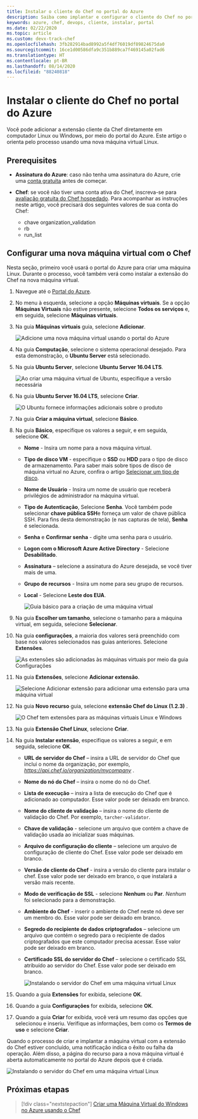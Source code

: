 ```yaml
---
title: Instalar o cliente do Chef no portal do Azure
description: Saiba como implantar e configurar o cliente do Chef no portal do Azure
keywords: azure, chef, devops, cliente, instalar, portal
ms.date: 02/22/2020
ms.topic: article
ms.custom: devx-track-chef
ms.openlocfilehash: 3fb282914bad8992a5f4df76019df89824675da0
ms.sourcegitcommit: 16ce1d00586dfa9c351b889ca7f469145a02fad6
ms.translationtype: HT
ms.contentlocale: pt-BR
ms.lasthandoff: 08/14/2020
ms.locfileid: "88240818"
---
```

# <a name="install-the-chef-client-from-the-azure-portal"></a>Instalar o cliente do Chef no portal do Azure
Você pode adicionar a extensão cliente da Chef diretamente em computador Linux ou Windows, por meio do portal do Azure. Este artigo o orienta pelo processo usando uma nova máquina virtual Linux.

## <a name="prerequisites"></a>Prerequisites

- **Assinatura do Azure**: caso não tenha uma assinatura do Azure, crie uma [conta gratuita](https://azure.microsoft.com/free/?ref=microsoft.com&utm_source=microsoft.com&utm_medium=docs&utm_campaign=visualstudio) antes de começar.

- **Chef**: se você não tiver uma conta ativa do Chef, inscreva-se para [avaliação gratuita do Chef hospedado](https://manage.chef.io/signup). Para acompanhar as instruções neste artigo, você precisará dos seguintes valores de sua conta do Chef:
  - chave organization_validation
  - rb
  - run_list

## <a name="configure-a-new-virtual-machine-with-chef"></a>Configurar uma nova máquina virtual com o Chef

Nesta seção, primeiro você usará o portal do Azure para criar uma máquina Linux. Durante o processo, você também verá como instalar a extensão do Chef na nova máquina virtual.

1. Navegue até o [Portal do Azure](https://portal.azure.com).

1. No menu à esquerda, selecione a opção **Máquinas virtuais**. Se a opção **Máquinas Virtuais** não estive presente, selecione **Todos os serviços** e, em seguida, selecione **Máquinas virtuais**.

1. Na guia **Máquinas virtuais** guia, selecione **Adicionar**.

    ![Adicione uma nova máquina virtual usando o portal do Azure](./media/client-install-from-azure-portal/add-vm.png)

1. Na guia **Computação**, selecione o sistema operacional desejado. Para esta demonstração, o **Ubuntu Server** está selecionado.

1. Na guia **Ubuntu Server**, selecione **Ubuntu Server 16.04 LTS**.

    ![Ao criar uma máquina virtual de Ubuntu, especifique a versão necessária](./media/client-install-from-azure-portal/ubuntu-server-version.png)

1. Na guia **Ubuntu Server 16.04 LTS**, selecione **Criar**.

    ![O Ubuntu fornece informações adicionais sobre o produto](./media/client-install-from-azure-portal/create-vm.png)

1. Na guia **Criar a máquina virtual**, selecione **Básico**.

1. Na guia **Básico**, especifique os valores a seguir, e em seguida, selecione **OK**.

   - **Nome** - Insira um nome para a nova máquina virtual.
   - **Tipo de disco VM** - especifique o **SSD** ou **HDD** para o tipo de disco de armazenamento. Para saber mais sobre tipos de disco de máquina virtual no Azure, confira o artigo [Selecionar um tipo de disco](https://docs.microsoft.com/azure/virtual-machines/windows/disks-types).
   - **Nome de Usuário** - Insira um nome de usuário que receberá privilégios de administrador na máquina virtual.
   - **Tipo de Autenticação**, Selecione **Senha**. Você também pode selecionar **chave pública SSH**e forneça um valor de chave pública SSH. Para fins desta demonstração (e nas capturas de tela), **Senha** é selecionada.
   - **Senha** e **Confirmar senha** - digite uma senha para o usuário.
   - **Logon com o Microsoft Azure Active Directory**  - Selecione **Desabilitado**.
   - **Assinatura** – selecione a assinatura do Azure desejada, se você tiver mais de uma.
   - **Grupo de recursos** - Insira um nome para seu grupo de recursos.
   - **Local** - Selecione **Leste dos EUA**.

     ![Guia básico para a criação de uma máquina virtual](./media/client-install-from-azure-portal/add-vm-basics.png)

1. Na guia **Escolher um tamanho**, selecione o tamanho para a máquina virtual, em seguida, selecione **Selecionar**.

1. Na guia **configurações**, a maioria dos valores será preenchido com base nos valores selecionados nas guias anteriores. Selecione **Extensões**.

     ![As extensões são adicionadas às máquinas virtuais por meio da guia Configurações](./media/client-install-from-azure-portal/add-vm-select-extensions.png)

1. Na guia **Extensões**, selecione **Adicionar extensão**.

     ![Selecione Adicionar extensão para adicionar uma extensão para uma máquina virtual](./media/client-install-from-azure-portal/add-vm-add-extension.png)

1. Na guia **Novo recurso** guia, selecione **extensão Chef do Linux (1.2.3)** .

     ![O Chef tem extensões para as máquinas virtuais Linux e Windows](./media/client-install-from-azure-portal/select-linux-chef-extension.png)

1. Na guia **Extensão Chef Linux**, selecione **Criar**.

1. Na guia **Instalar extensão**, especifique os valores a seguir, e em seguida, selecione **OK**.

    - **URL de servidor do Chef** – insira a URL de servidor do Chef que inclui o nome da organização, por exemplo, *https://api.chef.io/organization/mycompany* .
    - **Nome do nó do Chef** – insira o nome do nó do Chef.
    - **Lista de execução** – insira a lista de execução do Chef que é adicionado ao computador. Esse valor pode ser deixado em branco.
    - **Nome do cliente de validação** – insira o nome do cliente de validação do Chef. Por exemplo, `tarcher-validator`.
    - **Chave de validação** - selecione um arquivo que contém a chave de validação usada ao inicializar suas máquinas.
    - **Arquivo de configuração do cliente** – selecione um arquivo de configuração de cliente do Chef. Esse valor pode ser deixado em branco.
    - **Versão de cliente do Chef** - insira a versão do cliente para instalar o chef. Esse valor pode ser deixado em branco, o que instalará a versão mais recente.
    - **Modo de verificação de SSL** - selecione **Nenhum** ou **Par**. *Nenhum* foi selecionado para a demonstração.
    - **Ambiente do Chef** - inserir o ambiente do Chef neste nó deve ser um membro do. Esse valor pode ser deixado em branco.
    - **Segredo do recipiente de dados criptografados** – selecione um arquivo que contém o segredo para o recipiente de dados criptografados que este computador precisa acessar. Esse valor pode ser deixado em branco.
    - **Certificado SSL do servidor do Chef** – selecione o certificado SSL atribuído ao servidor do Chef. Esse valor pode ser deixado em branco.

      ![Instalando o servidor do Chef em uma máquina virtual Linux](./media/client-install-from-azure-portal/install-extension.png)

1. Quando a guia **Extensões** for exibida, selecione **OK**.

1. Quando a guia **Configurações** for exibida, selecione **OK**.

1. Quando a guia **Criar** for exibida, você verá um resumo das opções que selecionou e inseriu. Verifique as informações, bem como os **Termos de uso** e selecione **Criar**.

Quando o processo de criar e implantar a máquina virtual com a extensão do Chef estiver concluído, uma notificação indica o êxito ou falha da operação. Além disso, a página do recurso para a nova máquina virtual é aberta automaticamente no portal do Azure depois que é criada.

![Instalando o servidor do Chef em uma máquina virtual Linux](./media/client-install-from-azure-portal/resource-created.png)

## <a name="next-steps"></a>Próximas etapas

> [!div class="nextstepaction"] 
> [Criar uma Máquina Virtual do Windows no Azure usando o Chef](windows-vm-configure.md)